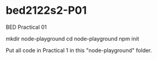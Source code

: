 # bed2122s2-P01

BED Practical 01

mkdir node-playground
cd node-playground
npm init

Put all code in Practical 1 in this "node-playground" folder. 

